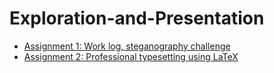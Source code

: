 # Exploration-and-Presentation

- [Assignment 1:  Work log, steganography challenge](https://github.com/PBASOFT/Exploration-and-Presentation/tree/main/1.%20Work%20log%20-%20Steganography)
- [Assignment 2:  Professional typesetting using LaTeX](https://github.com/PBASOFT/Exploration-and-Presentation/tree/main/2.%20Professional%20typesetting%20using%20LaTeX)



